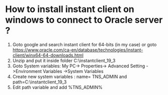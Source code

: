 # How to install instant client on windows to connect to Oracle server ? #
1. Goto google and search instant client for 64-bits (in my case) or goto https://www.oracle.com/ca-en/database/technologies/instant-client/winx64-64-downloads.html
2. Unzip and put it inside folder C:\instantclient_19_3 
3. Goto System variables: My PC-> Properties-> Advanced Setting ->Environment Variables ->System Variables
4. Create new system variables : name= TNS_ADMIN and path=C:\instantclient_19_3 
5. Edit path variable and add %TNS_ADMIN%